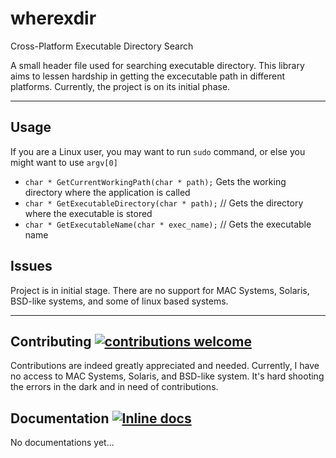 # wherexdir
Cross-Platform Executable Directory Search

A small header file used for searching executable directory. This library aims to lessen hardship in getting the excecutable path in different platforms. Currently, the project is on its initial phase.

--------------------------------------------------------------------------------

## Usage
If you are a Linux user, you may want to run `sudo` command, or else you might want to use `argv[0]` <br>
- `char * GetCurrentWorkingPath(char * path);`  Gets the working directory where the application is called 
- `char * GetExecutableDirectory(char * path);` // Gets the directory where the executable is stored 
- `char * GetExecutableName(char * exec_name);` // Gets the executable name 

## Issues
Project is in initial stage. There are no support for MAC Systems, Solaris, BSD-like systems, and some of linux based systems.

--------------------------------------------------------------------------------

## Contributing [![contributions welcome](https://img.shields.io/badge/contributions-welcome-brightgreen.svg?style=flat)](https://github.com/dwyl/esta/issues)
Contributions are indeed greatly appreciated and needed. Currently, I have no access to MAC Systems, Solaris, and BSD-like system. It's hard shooting the errors in the dark and in need of contributions.

## Documentation [![Inline docs](http://inch-ci.org/github/BryanJames16/wherexdir.svg?branch=master&style=shields)](http://inch-ci.org/github/BryanJames16/wherexdir)
No documentations yet...
